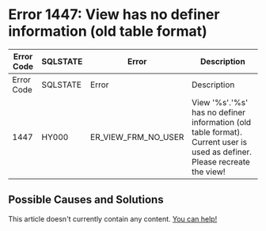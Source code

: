 
# Error 1447: View has no definer information (old table format)


| Error Code | SQLSTATE | Error | Description |
| --- | --- | --- | --- |
| Error Code | SQLSTATE | Error | Description |
| 1447 | HY000 | ER_VIEW_FRM_NO_USER | View '%s'.'%s' has no definer information (old table format). Current user is used as definer. Please recreate the view! |




## Possible Causes and Solutions


This article doesn't currently contain any content. [You can help!](/kb/en/writing-and-editing-knowledge-base-articles/)

